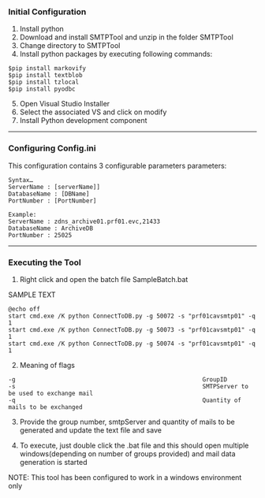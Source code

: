 ### Initial Configuration

1. Install python
2. Download and install SMTPTool and unzip in the folder SMTPTool
3. Change directory to SMTPTool
4. Install python packages by executing following commands:

```
$pip install markovify
$pip install textblob
$pip install tzlocal
$pip install pyodbc
```

5. Open Visual Studio Installer
6. Select the associated VS and click on modify
7. Install Python development component

***
### Configuring Config.ini

This configuration contains 3 configurable parameters parameters:

```
Syntax…
ServerName : [serverName]]
DatabaseName : [DBName]
PortNumber : [PortNumber]

Example:
ServerName : zdns_archive01.prf01.evc,21433
DatabaseName : ArchiveDB
PortNumber : 25025
```
***
### Executing the Tool

1. Right click and open the batch file SampleBatch.bat

SAMPLE TEXT
```
@echo off
start cmd.exe /K python ConnectToDB.py -g 50072 -s "prf01cavsmtp01" -q 1
start cmd.exe /K python ConnectToDB.py -g 50073 -s "prf01cavsmtp01" -q 1
start cmd.exe /K python ConnectToDB.py -g 50074 -s "prf01cavsmtp01" -q 1
```

2. Meaning of flags 

```
-g                                                     GroupID
-s                                                     SMTPServer to be used to exchange mail
-q                                                     Quantity of mails to be exchanged
```

3. Provide the group number, smtpServer and quantity of mails to be generated and update the text file and save

4. To execute, just double click the .bat file and this should open multiple windows(depending on number of groups provided) and mail data generation is started

NOTE: This tool has been configured to work in a windows environment only
